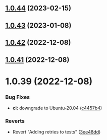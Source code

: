 ## [1.0.44](https://github.com/IBM/secrets-manager-node-sdk/compare/v1.0.43...v1.0.44) (2023-02-15)

## [1.0.43](https://github.com/IBM/secrets-manager-node-sdk/compare/v1.0.42...v1.0.43) (2023-01-08)

## [1.0.42](https://github.com/IBM/secrets-manager-node-sdk/compare/v1.0.41...v1.0.42) (2022-12-08)

## [1.0.41](https://github.com/IBM/secrets-manager-node-sdk/compare/v1.0.40...v1.0.41) (2022-12-08)

# 1.0.39 (2022-12-08)


### Bug Fixes

* **ci:** downgrade to Ubuntu-20.04 ([c4457b4](https://github.com/IBM/secrets-manager-node-sdk/commit/c4457b4c99baa6b492b1a4a7c239207bf3953e0f))


### Reverts

* Revert "Adding retries to tests" ([3ee48dd](https://github.com/IBM/secrets-manager-node-sdk/commit/3ee48dd57a322b48e1aeca2ac0d5595e8f5c7a5f))
